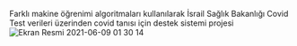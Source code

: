 Farklı makine öğrenimi algoritmaları kullanılarak İsrail Sağlık Bakanlığı Covid Test verileri üzerinden covid tanısı için destek sistemi projesi
![Ekran Resmi 2021-06-09 01 30 14](https://user-images.githubusercontent.com/7466686/121265930-53cbae00-c8c2-11eb-8c62-cc08a3e4d9c6.jpg)


